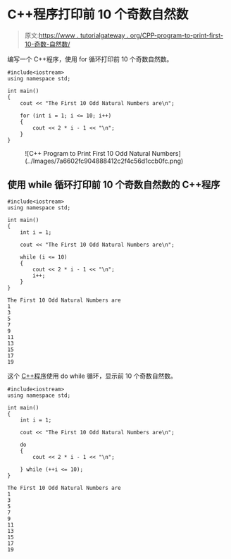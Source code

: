 # C++程序打印前 10 个奇数自然数

> 原文:[https://www . tutorialgateway . org/CPP-program-to-print-first-10-奇数-自然数/](https://www.tutorialgateway.org/cpp-program-to-print-first-10-odd-natural-numbers/)

编写一个 C++程序，使用 for 循环打印前 10 个奇数自然数。

```
#include<iostream>
using namespace std;

int main()
{
	cout << "The First 10 Odd Natural Numbers are\n";

	for (int i = 1; i <= 10; i++)
	{
		cout << 2 * i - 1 << "\n";
	}
}
```

<figure class="wp-block-image size-large">![C++ Program to Print First 10 Odd Natural Numbers](../Images/7a6602fc904888412c2f4c56d1ccb0fc.png)</figure>

## 使用 while 循环打印前 10 个奇数自然数的 C++程序

```
#include<iostream>
using namespace std;

int main()
{
	int i = 1;

	cout << "The First 10 Odd Natural Numbers are\n";

	while (i <= 10)
	{
		cout << 2 * i - 1 << "\n";
		i++;
	}
}
```

```
The First 10 Odd Natural Numbers are
1
3
5
7
9
11
13
15
17
19
```

这个 [C++程序](https://www.tutorialgateway.org/cpp-programs/)使用 do while 循环，显示前 10 个奇数自然数。

```
#include<iostream>
using namespace std;

int main()
{
	int i = 1;

	cout << "The First 10 Odd Natural Numbers are\n";

	do
	{
		cout << 2 * i - 1 << "\n";

	} while (++i <= 10);
}
```

```
The First 10 Odd Natural Numbers are
1
3
5
7
9
11
13
15
17
19
```